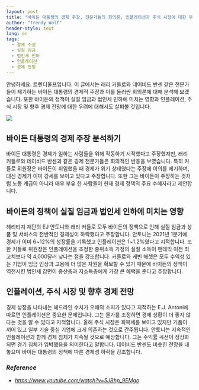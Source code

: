 ```yaml
---
layout: post
title: "바이든 대통령의 경제 주장, 전문가들의 회의론, 인플레이션과 주식 시장에 대한 우려"
author: "Trendy Wolf"
header-style: text
lang: en
tags:
  - 경제 주장
  - 실질 임금
  - 법인세 인하
  - 인플레이션
  - 경제 전망
---
```


안녕하세요. 트렌디울프입니다. 이 글에서는 래리 커들로와 데이비드 반센 같은 전문가들이 제기하는 바이든 대통령의 경제적 주장과 이를 둘러싼 회의론에 대해 분석해 보겠습니다. 또한 바이든의 정책이 실질 임금과 법인세 인하에 미치는 영향과 인플레이션, 주식 시장 및 향후 경제 전망에 대한 우려에 대해서도 살펴볼 것입니다.

<img
    src="https://i.ytimg.com/vi/5JBhp_9EMgo/hqdefault.jpg"
/>


## 바이든 대통령의 경제 주장 분석하기
바이든 대통령은 경제가 일하는 사람들을 위해 작동하기 시작했다고 주장했지만, 래리 커들로와 데이비드 반센과 같은 경제 전문가들은 회의적인 반응을 보였습니다. 특히 커들로 위원장은 바이든이 취임했을 때 경제가 위기 상태였다는 주장에 이의를 제기하며, 대신 경제가 이미 강세를 보이고 있다고 주장합니다. 또한 그는 바이든이 주장하는 것처럼 노동 계급이 아니라 매우 부유 한 사람들이 현재 경제 정책의 주요 수혜자라고 제안합니다.

## 바이든의 정책이 실질 임금과 법인세 인하에 미치는 영향
헤리티지 재단의 EJ 안토니와 래리 커들로 모두 바이든의 정책으로 인해 실질 임금과 상품 및 서비스의 전반적인 경제성이 하락했다고 주장합니다. 안토니는 2021년 1분기에 경제가 이미 6~12%의 성장률을 기록했고 인플레이션은 1~1.2%였다고 지적합니다. 또한 커들로 위원장은 인플레이션을 조정한 중위소득 가정의 실질 소득이 팬데믹 이전 최고치보다 약 4,000달러 낮다는 점을 강조합니다. 커들로와 케빈 해셋은 모두 수익성 있는 기업이 임금 인상과 고용에 더 많은 자원을 확보할 수 있기 때문에 바이든의 정책이 역전시킨 법인세 감면이 중산층과 저소득층에게 가장 큰 혜택을 준다고 주장합니다.

## 인플레이션, 주식 시장 및 향후 경제 전망
경제 성장을 나타내는 헤드라인 수치가 오해의 소지가 있다고 지적하는 E.J. Antoni에 따르면 인플레이션은 중요한 문제입니다. 그는 물가를 조정하면 경제 상황이 더 좋지 않다는 것을 알 수 있다고 지적합니다. 올해 주식 시장은 회복세를 보이고 있지만 거품이 끼어 있고 일부 기술 중심 기업에 크게 의존하는 것으로 간주됩니다. 안토니는 지속적인 인플레이션과 함께 경제 침체가 지속될 것으로 예상합니다. 그는 수익률 곡선이 정상화되면 경기 침체가 임박했음을 의미한다고 말합니다. 데이비드 반센도 비슷한 전망을 내놓으며 바이든 대통령의 정책에 따른 경제성 하락을 강조합니다.


### _Reference_
- _https://www.youtube.com/watch?v=5JBhp_9EMgo_

